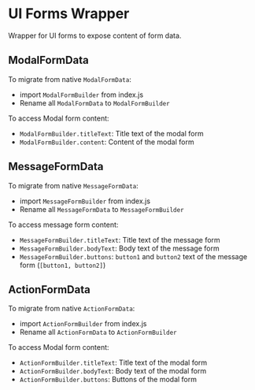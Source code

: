 # UI Forms Wrapper

Wrapper for UI forms to expose content of form data.

## ModalFormData

To migrate from native `ModalFormData`:
- import `ModalFormBuilder` from index.js
- Rename all `ModalFormData` to `ModalFormBuilder`

To access Modal form content:
- `ModalFormBuilder.titleText`: Title text of the modal form
- `ModalFormBuilder.content`: Content of the modal form

## MessageFormData

To migrate from native `MessageFormData`:
- import `MessageFormBuilder` from index.js
- Rename all `MessageFormData` to `MessageFormBuilder`

To access message form content:
- `MessageFormBuilder.titleText`: Title text of the message form
- `MessageFormBuilder.bodyText`: Body text of the message form
- `MessageFormBuilder.buttons`: `button1` and `button2` text of the message form (`[button1, button2]`)

## ActionFormData

To migrate from native `ActionFormData`:
- import `ActionFormBuilder` from index.js
- Rename all `ActionFormData` to `ActionFormBuilder`

To access Modal form content:
- `ActionFormBuilder.titleText`: Title text of the modal form
- `ActionFormBuilder.bodyText`: Body text of the modal form
- `ActionFormBuilder.buttons`: Buttons of the modal form
